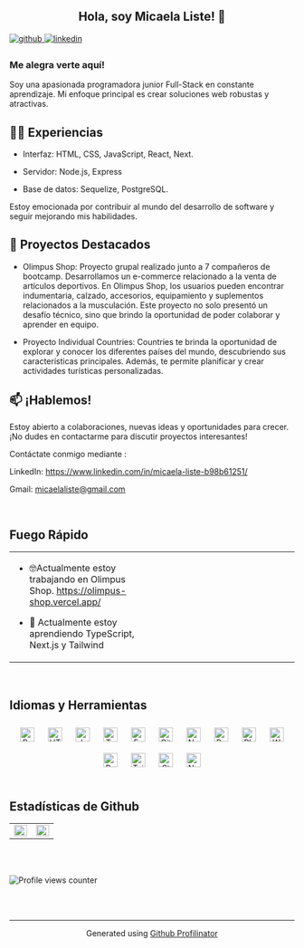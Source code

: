 ## <div align="center">Hola, soy Micaela Liste! 🙂</div>  
  

<a href="https://github.com/MicaListe" target="_blank">
<img src=https://img.shields.io/badge/github-%2324292e.svg?&style=for-the-badge&logo=github&logoColor=white alt=github style="margin-bottom: 5px;" />
</a>
<a href="https://linkedin.com/in/micaela-liste-b98b61251" target="_blank">
<img src=https://img.shields.io/badge/linkedin-%231E77B5.svg?&style=for-the-badge&logo=linkedin&logoColor=white alt=linkedin style="margin-bottom: 5px;" />
</a>  
  



### Me alegra verte aquí!  
Soy una apasionada programadora junior Full-Stack en constante aprendizaje. Mi enfoque principal es crear soluciones web robustas y atractivas.

 ## 👩‍💻 Experiencias
 - Interfaz: HTML, CSS, JavaScript, React, Next.

 - Servidor: Node.js, Express

 - Base de datos: Sequelize, PostgreSQL.

Estoy emocionada por contribuir al mundo del desarrollo de software y seguir mejorando mis habilidades. 

 ## 🚀 Proyectos Destacados
 - Olimpus Shop: Proyecto grupal realizado junto a 7 compañeros de bootcamp. Desarrollamos un e-commerce relacionado a la venta de artículos deportivos. En Olimpus Shop, los usuarios pueden encontrar indumentaria, calzado, accesorios, equipamiento y suplementos relacionados a la musculación. Este proyecto no solo presentó un desafío técnico, sino que brindo la oportunidad de poder colaborar y aprender en equipo.

- Proyecto Individual Countries: Countries te brinda la oportunidad de explorar y conocer los diferentes países del mundo, descubriendo sus características principales. Además, te permite planificar y crear actividades turísticas personalizadas.

 ## 📫 ¡Hablemos!
Estoy abierto a colaboraciones, nuevas ideas y oportunidades para crecer. ¡No dudes en contactarme para discutir proyectos interesantes!

Contáctate conmigo mediante :

LinkedIn: https://www.linkedin.com/in/micaela-liste-b98b61251/

Gmail: micaelaliste@gmail.com
  
<br/>  


## Fuego Rápido  
<table><tr><td valign="top" width="50%">

-  🤓Actualmente estoy trabajando en Olimpus Shop. https://olimpus-shop.vercel.app/  
  

- 🌱 Actualmente estoy aprendiendo TypeScript, Next.js y Tailwind  


</td><td valign="top" width="50%">
</td></tr></table>  
<br/>  


## Idiomas y Herramientas
<div align="center">  
<a href="https://reactjs.org/" target="_blank"><img style="margin: 10px" src="https://profilinator.rishav.dev/skills-assets/react-original-wordmark.svg" alt="React" height="25" /></a>  
<a href="https://en.wikipedia.org/wiki/HTML5" target="_blank"><img style="margin: 10px" src="https://profilinator.rishav.dev/skills-assets/html5-original-wordmark.svg" alt="HTML5" height="25" /></a>  
<a href="https://www.javascript.com/" target="_blank"><img style="margin: 10px" src="https://profilinator.rishav.dev/skills-assets/javascript-original.svg" alt="JavaScript" height="25" /></a>  
<a href="https://www.typescriptlang.org/" target="_blank"><img style="margin: 10px" src="https://profilinator.rishav.dev/skills-assets/typescript-original.svg" alt="TypeScript" height="25" /></a>  
<a href="https://expressjs.com/" target="_blank"><img style="margin: 10px" src="https://profilinator.rishav.dev/skills-assets/express-original-wordmark.svg" alt="Express.js" height="25" /></a>  
<a href="https://github.com/" target="_blank"><img style="margin: 10px" src="https://profilinator.rishav.dev/skills-assets/git-scm-icon.svg" alt="Git" height="25" /></a>  
<a href="https://nodejs.org/" target="_blank"><img style="margin: 10px" src="https://profilinator.rishav.dev/skills-assets/nodejs-original-wordmark.svg" alt="Node.js" height="25" /></a>  
<a href="https://www.postgresql.org/" target="_blank"><img style="margin: 10px" src="https://profilinator.rishav.dev/skills-assets/postgresql-original-wordmark.svg" alt="PostgreSQL" height="25" /></a>  
<a href="https://www.adobe.com/in/products/photoshop.html" target="_blank"><img style="margin: 10px" src="https://profilinator.rishav.dev/skills-assets/photoshop-plain.svg" alt="Photoshop" height="25" /></a>  
<a href="https://webpack.js.org/" target="_blank"><img style="margin: 10px" src="https://profilinator.rishav.dev/skills-assets/webpack-original.svg" alt="Webpack" height="25" /></a>  
<a href="https://redux.js.org/" target="_blank"><img style="margin: 10px" src="https://profilinator.rishav.dev/skills-assets/redux-original.svg" alt="Redux" height="25" /></a>  
<a href="https://www.tailwindcss.com/" target="_blank"><img style="margin: 10px" src="https://profilinator.rishav.dev/skills-assets/tailwindcss.svg" alt="Tailwind CSS" height="25" /></a>  
<a href="https://styled-components.com/" target="_blank"><img style="margin: 10px" src="https://profilinator.rishav.dev/skills-assets/styled-components.png" alt="Styled Components" height="25" /></a>  
<a href="https://nextjs.org/" target="_blank"><img style="margin: 10px" src="https://profilinator.rishav.dev/skills-assets/nextjs.png" alt="NextJS" height="25" /></a>  
</div>  

<br/>  


## Estadísticas de Github
<table><tr><td valign="top" width="50%">

<img src="https://github-readme-stats.vercel.app/api?username=MicaListe&show_icons=true&count_private=true&hide_border=true" align="left" style="width: 100%" />

</td><td valign="top" width="50%">

<img src="https://github-readme-stats.vercel.app/api/top-langs/?username=MicaListe&hide_border=true&layout=compact" align="left" style="width: 100%" />

</td></tr></table>  

<br/>  

  

<br/>  

![Profile views counter](https://komarev.com/ghpvc/?username=rishavanand&&style=flat-square)  
  

<br/>  


<br />

----
<div align="center">Generated using <a href="https://profilinator.rishav.dev/" target="_blank">Github Profilinator</a></div>
